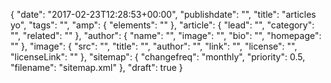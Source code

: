 {
  "date": "2017-02-23T12:28:53+00:00",
  "publishdate": "",
  "title": "articles yo",
  "tags": "",
  "amp": {
    "elements": ""
  },
  "article": {
    "lead": "",
    "category": "",
    "related": ""
  },
  "author": {
    "name": "",
    "image": "",
    "bio": "",
    "homepage": ""
  },
  "image": {
    "src": "",
    "title": "",
    "author": "",
    "link": "",
    "license": "",
    "licenseLink": ""
  },
  "sitemap": {
    "changefreq": "monthly",
    "priority": 0.5,
    "filename": "sitemap.xml"
  },
  "draft": true
}
